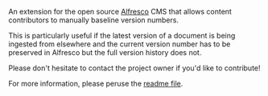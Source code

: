 An extension for the open source [Alfresco](http://www.alfresco.org/) CMS that allows content contributors to manually baseline version numbers.

This is particularly useful if the latest version of a document is being ingested from elsewhere and the current version number has to be preserved in Alfresco but the full version history does not.

Please don't hesitate to contact the project owner if you'd like to contribute!

For more information, please peruse the <a href='http://code.google.com/p/alfresco-version-baselining/source/browse/trunk/README.txt'>readme file</a>.